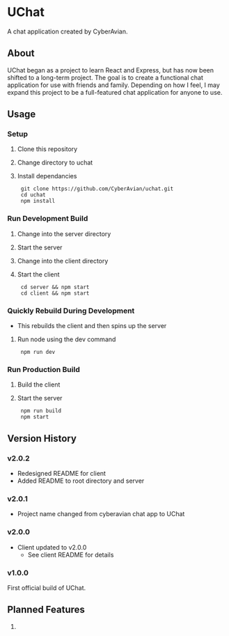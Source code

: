 # UChat

A chat application created by CyberAvian. 

## About

UChat began as a project to learn React and Express, but has now been shifted to a long-term project. The goal is to create a functional chat application for use with friends and family. Depending on how I feel, I may expand this project to be a full-featured chat application for anyone to use. 

## Usage

### Setup

1. Clone this repository
2. Change directory to uchat
3. Install dependancies

        git clone https://github.com/CyberAvian/uchat.git
        cd uchat
        npm install

### Run Development Build

1. Change into the server directory
2. Start the server
3. Change into the client directory
4. Start the client

        cd server && npm start
        cd client && npm start

### Quickly Rebuild During Development

- This rebuilds the client and then spins up the server
1. Run node using the dev command

        npm run dev

### Run Production Build

1. Build the client
2. Start the server

        npm run build
        npm start

## Version History

### v2.0.2

- Redesigned README for client
- Added README to root directory and server

### v2.0.1

- Project name changed from cyberavian chat app to UChat

### v2.0.0

- Client updated to v2.0.0
  - See client README for details

### v1.0.0

First official build of UChat.

## Planned Features

1. 